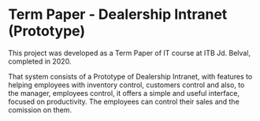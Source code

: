 # Term Paper - Dealership Intranet (Prototype)
  
This project was developed as a Term Paper of IT course at ITB Jd. Belval, completed in 2020.

That system consists of a Prototype of Dealership Intranet, with features to helping employees with inventory control, customers control and also, to the manager, employees control, it offers a simple and useful interface, focused on productivity. The employees can control their sales and the comission on them.
